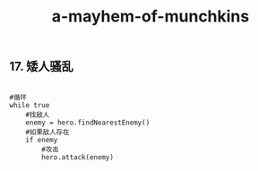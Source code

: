 ﻿---
layout: default
title: a-mayhem-of-munchkins
---
## 17. 矮人骚乱
```

#循环        
while true        
    #找敌人    
    enemy = hero.findNearestEnemy()        
    #如果敌人存在    
    if enemy    
        #攻击
        hero.attack(enemy)

```
